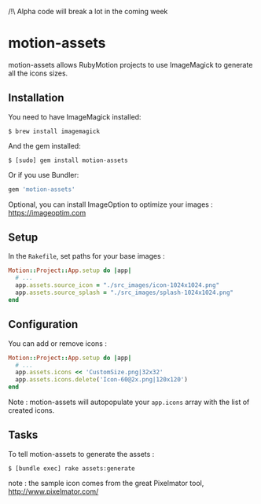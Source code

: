 /!\ Alpha code will break a lot in the coming week


# motion-assets

motion-assets allows RubyMotion projects to use ImageMagick to generate all the icons sizes.


## Installation

You need to have ImageMagick installed: 

```
$ brew install imagemagick
```

And the gem installed: 

```
$ [sudo] gem install motion-assets
```

Or if you use Bundler:

```ruby
gem 'motion-assets'
```

Optional, you can install ImageOption to optimize your images : https://imageoptim.com


## Setup

In the `Rakefile`, set paths for your base images :

```ruby
Motion::Project::App.setup do |app|
  # ...
  app.assets.source_icon = "./src_images/icon-1024x1024.png"
  app.assets.source_splash = "./src_images/splash-1024x1024.png"
end
```

## Configuration

You can add or remove icons :

```ruby
Motion::Project::App.setup do |app|
  # ...
  app.assets.icons << 'CustomSize.png|32x32'
  app.assets.icons.delete('Icon-60@2x.png|120x120')
end
```

Note : motion-assets will autopopulate your `app.icons` array with the list of created icons.

## Tasks

To tell motion-assets to generate the assets :

```
$ [bundle exec] rake assets:generate
```


note : the sample icon comes from the great Pixelmator tool, http://www.pixelmator.com/
